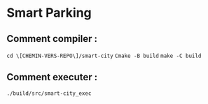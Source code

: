 # Smart Parking

## Comment compiler : 

`cd \[CHEMIN-VERS-REPO\]/smart-city`
`Cmake -B build`
`make -C build`

## Comment executer :
`./build/src/smart-city_exec`
